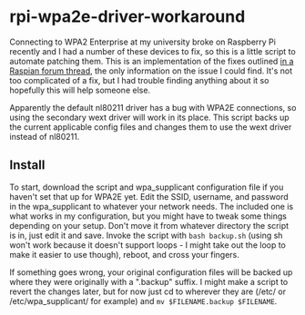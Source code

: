# rpi-wpa2e-driver-workaround

Connecting to WPA2 Enterprise at my university broke on Raspberry Pi recently and I had a number of these devices to fix, so this is a little script to automate patching them. This is an implementation of the fixes outlined [in a Raspian forum thread](https://www.raspberrypi.org/forums/viewtopic.php?p=1530590), the only information on the issue I could find. It's not too complicated of a fix, but I had trouble finding anything about it so hopefully this will help someone else.

Apparently the default nl80211 driver has a bug with WPA2E connections, so using the secondary wext driver will work in its place. This script backs up the current applicable config files and changes them to use the wext driver instead of nl80211.

## Install
To start, download the script and wpa_supplicant configuration file if you haven't set that up for WPA2E yet. Edit the SSID, username, and password in the wpa_supplicant to whatever your network needs. The included one is what works in my configuration, but you might have to tweak some things depending on your setup. Don't move it from whatever directory the script is in, just edit it and save. Invoke the script with `bash backup.sh` (using sh won't work because it doesn't support loops - I might take out the loop to make it easier to use though), reboot, and cross your fingers.

If something goes wrong, your original configuration files will be backed up where they were originally with a ".backup" suffix. I might make a script to revert the changes later, but for now just cd to wherever they are (/etc/ or /etc/wpa_supplicant/ for example) and `mv $FILENAME.backup $FILENAME`.

